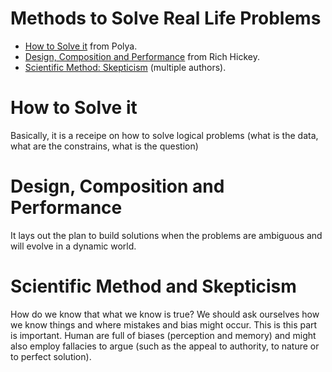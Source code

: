 # Methods to Solve Real Life Problems

-   [How to Solve it](./id:1eec7b94-0959-400a-87a6-11161a0464d7) from
    Polya.
-   [Design, Composition and
    Performance](./id:f65785b4-b6c7-48bf-b53f-046512a74952) from Rich
    Hickey.
-   [Scientific Method:
    Skepticism](./id:554d2f50-b05a-4776-a593-361ffb5e1226) (multiple
    authors).

# How to Solve it

Basically, it is a receipe on how to solve logical problems (what is the
data, what are the constrains, what is the question)

# Design, Composition and Performance

It lays out the plan to build solutions when the problems are ambiguous
and will evolve in a dynamic world.

# Scientific Method and Skepticism

How do we know that what we know is true? We should ask ourselves how we
know things and where mistakes and bias might occur. This is this part
is important. Human are full of biases (perception and memory) and might
also employ fallacies to argue (such as the appeal to authority, to
nature or to perfect solution).
